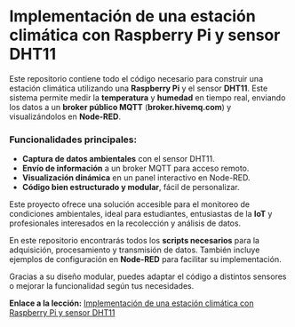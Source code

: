 # Implementación de una estación climática con Raspberry Pi y sensor DHT11 

Este repositorio contiene todo el código necesario para construir una estación climática utilizando una **Raspberry Pi** y el sensor **DHT11**. Este sistema permite medir la **temperatura** y **humedad** en tiempo real, enviando los datos a un **broker público MQTT** (**broker.hivemq.com**) y visualizándolos en **Node-RED**.  

### Funcionalidades principales:  
- **Captura de datos ambientales** con el sensor DHT11. 
- **Envío de información** a un broker MQTT para acceso remoto. 
- **Visualización dinámica** en un panel interactivo en Node-RED. 
- **Código bien estructurado y modular**, fácil de personalizar. 

Este proyecto ofrece una solución accesible para el monitoreo de condiciones ambientales, ideal para estudiantes, entusiastas de la **IoT** y profesionales interesados en la recolección y análisis de datos.  

En este repositorio encontrarás todos los **scripts necesarios** para la adquisición, procesamiento y transmisión de datos. También incluye ejemplos de configuración en **Node-RED** para facilitar su implementación.  

Gracias a su diseño modular, puedes adaptar el código a distintos sensores o mejorar la funcionalidad según tus necesidades. 

**Enlace a la lección:** [Implementación de una estación climática con Raspberry Pi y sensor DHT11](https://edu.codigoiot.com/mod/lesson/view.php?id=4600&pageid=4836)
